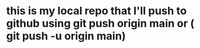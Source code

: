 # this is my local repo that I'll push to github using git push origin main or ( git push -u origin main)